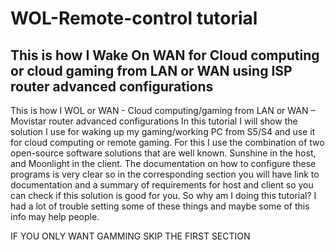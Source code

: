 # WOL-Remote-control tutorial
## This is how I Wake On WAN for Cloud computing or cloud gaming from LAN or WAN using ISP router advanced configurations
This is how I WOL or WAN - Cloud computing/gaming from LAN or WAN – Movistar router advanced configurations 
In this tutorial I will show the solution I use for waking up my gaming/working PC from S5/S4 and use it for cloud computing or remote gaming. 
For this I use the combination of two open-source software solutions that are well known. Sunshine in the host, and Moonlight in the client.
The documentation on how to configure these programs is very clear so in the corresponding section you will have link to documentation and a summary of requirements for host and client so you can check if this solution is good for you.
So why am I doing this tutorial?
I had a lot of trouble setting some of these things and maybe some of this info may help people.

IF YOU ONLY WANT GAMMING SKIP THE FIRST SECTION
